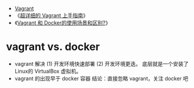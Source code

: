 - [Vagrant](https://www.vagrantup.com/) 
- 《[超详细的 Vagrant 上手指南](https://zhuanlan.zhihu.com/p/259833884)》
- 《[Vagrant 和 Docker的使用场景和区别?](https://www.zhihu.com/question/32324376)》


# vagrant vs. docker
- vagrant 解决 (1) 开发环境快速部署 (2) 开发环境更迭。 底层就是一个安装了 Linux的 VirtualBox 虚拟机。
- vagrant 的出现早于 docker 容器
结论：直接忽略 vagrant，关注 docker 吧